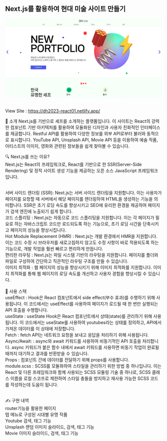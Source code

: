 ## Next.js를 활용하여 현대 미술 사이트 만들기
<img src="https://raw.githubusercontent.com/ehcjswo/site2023-next01/main/src/assets/images/intro/gitImg01.jpg" />
<br><br>


View Site : https://dh2023-react01.netlify.app/


👋 소개
Next.js를 기반으로 셰프를 소개하는 플랫폼입니다. 이 사이트는 React의 강력한 컴포넌트 기반 아키텍처를 활용하여 모듈화된 디자인과 사용자 친화적인 인터페이스를 제공합니다. Restful API를 활용하여 다양한 정보를 외부 API로부터 불러와 동적으로 표시합니다. YouTube API, Unsplash API, Movie API 등을 이용하여 예술 작품, 아티스트의 이미지, 영화와 관련된 정보들을 쉽게 찾아볼 수 있습니다.


🔍 Next.js를 쓰는 이유?<br>
Next.js는 React의 프레임워크로, React를 기반으로 한 SSR(Server-Side Rendering) 및 정적 사이트 생성 기능을 제공하는 오픈 소스 JavaScript 프레임워크입니다.<br><br>

서버 사이드 렌더링 (SSR): Next.js는 서버 사이드 렌더링을 지원합니다. 이는 사용자가 페이지를 요청할 때 서버에서 해당 페이지를 렌더링하여 HTML을 생성하는 기능을 의미합니다. SSR은 초기 로딩 속도를 향상시키고 SEO에 유리한 환경을 제공하여 페이지가 검색 엔진에 노출되기 쉽게 합니다.<br>
코드 스플리팅 : Next.js는 자동으로 코드 스플리팅을 지원합니다. 이는 각 페이지가 필요로 하는 자바스크립트 코드만 로드되도록 하는 기능으로, 초기 로딩 시간을 단축시키고 페이지의 성능을 향상시킵니다.<br>
Hot Module Replacement (HMR) : Next.js는 개발 환경에서 HMR을 지원합니다. 이는 코드 수정 시 브라우저를 새로고침하지 않고도 수정 사항이 바로 적용되도록 하는 기능으로, 개발 작업을 훨씬 빠르고 편리하게 만듭니다.<br>
편리한 라우팅 : Next.js는 파일 시스템 기반의 라우팅을 지원합니다. 페이지를 폴더와 파일로 구성하여 간단하고 직관적인 라우팅 구조를 만들 수 있습니다.<br>
이미지 최적화 : 웹 페이지의 성능을 향상시키기 위해 이미지 최적화를 지원합니다. 이미지 최적화를 통해 웹 페이지의 로딩 속도를 개선하고 사용자 경험을 향상시킬 수 있습니다.<br>
<br>
🔧 사용 스택<br>
useEffect : Hook은 React 컴포넌트에서 side effect(부수 효과)를 수행하기 위해 사용됩니다. 이 코드에서는 useEffect를 사용하여 페이지가 로드될 때 한 번만 실행되는 API 호출을 수행합니다.<br>
useState : useState Hook은 React 컴포넌트에서 상태(state)를 관리하기 위해 사용됩니다. 이 코드에서는 useState를 사용하여 youtubes라는 상태를 정의하고, API에서 가져온 데이터를 이 상태에 저장합니다.<br>
Fetch : fetch API는 네트워크 요청을 보내고 응답을 처리하기 위해 사용됩니다.<br>
Async/Await: : async와 await 키워드를 사용하여 비동기적인 API 호출을 처리합니다. async 키워드가 붙은 함수 내에서 await 키워드를 사용하면 비동기 작업이 완료될 때까지 대기하고 결과를 반환받을 수 있습니다.<br>
Props : 컴포넌트 간에 데이터를 전달하기 위해 props를 사용합니다.<br>
module.scss : SCSS를 모듈화하여 스타일을 관리하기 위한 방법 중 하나입니다. 이는 React 및 다른 프레임워크와 함께 사용되는 SCSS 모듈링 기술 중 하나로, SCSS 클래스 이름을 로컬 스코프로 제한하여 스타일 충돌을 방지하고 재사용 가능한 SCSS 코드를 작성하는데 도움이 됩니다.<br><br>

✍️ 구현 내역<br>
router기능을 활용한 페이지<br>
탭 메뉴로 구성된 시대별 유명 작품<br>
Youtube 검색, 태그 기능<br>
Unsplash 랜덤 이미지 슬라이드, 검색, 태그 기능<br>
Movie 이미지 슬라이드, 검색, 태그 기능<br>
